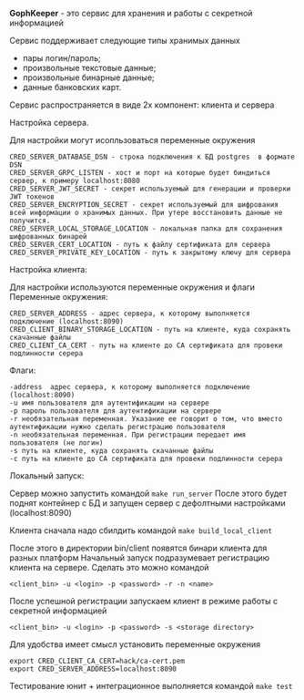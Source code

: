 **GophKeeper** - это сервис для хранения и работы с секретной информацией

Сервис поддерживает следующие типы хранимых данных
- пары логин/пароль;
- произвольные текстовые данные;
- произвольные бинарные данные;
- данные банковских карт.

Сервис распространяется в виде 2х компонент: клиента и сервера

Настройка сервера.

Для настройки могут исопльзоваться переменные окружения 

```
CRED_SERVER_DATABASE_DSN - строка подключения к БД postgres  в формате DSN
CRED_SERVER_GRPC_LISTEN - хост и порт на которые будет биндиться сервер, к примеру localhost:8080
CRED_SERVER_JWT_SECRET - секрет используемый для генерации и проверки JWT токенов
CRED_SERVER_ENCRYPTION_SECRET - секрет используемый для шифрования всей информации о хранимых данных. При утере восстановить данные не получится.
CRED_SERVER_LOCAL_STORAGE_LOCATION - локальная папка для сохранения шифрованных бинарей
CRED_SERVER_CERT_LOCATION - путь к файлу сертификата для сервера
CRED_SERVER_PRIVATE_KEY_LOCATION - путь к закрытому ключу для сервера
```

Настройка клиента:

Для настройки используются переменные окружения и флаги
Переменные окружения:
```
CRED_SERVER_ADDRESS - адрес сервера, к которому выполняется подключение (localhost:8090)
CRED_CLIENT_BINARY_STORAGE_LOCATION - путь на клиенте, куда сохранять скачанные файлы
CRED_CLIENT_CA_CERT - путь на клиенте до CA сертификата для провеки подлинности серера
```

Флаги:

```
-address  адрес сервера, к которому выполняется подключение (localhost:8090)
-u имя пользователя для аутентификации на сервере
-p пароль пользователя для аутентификации на сервере
-r необязательная переменная. Указание ее говорит о том, что вместо аутентификации нужно сделать регистрацию пользователя
-n необязательная переменная. При регистрации передает имя пользователя (не логин)
-s путь на клиенте, куда сохранять скачанные файлы
-с путь на клиенте до CA сертификата для провеки подлинности серера
```

Локальный запуск:

Сервер можно запустить командой `make run_server` 
После этого будет поднят контейнер с БД и запущен сервер с дефолтными настройками (localhost:8090)

Клиента сначала надо сбилдить командой `make build_local_client`

После этого в директории bin/client появятся бинари клиента для разных платформ
Начальный запуск подразумевает регистрацию клиента на сервере. Сделать это можно командой

`<client_bin> -u <login> -p <password> -r -n <name>`

После успешной регистрации запускаем клиент в режиме работы с секретной информацией 

`<client_bin> -u <login> -p <password> -s <storage directory>`

Для удобства имеет смысл установить переменные окружения
```
export CRED_CLIENT_CA_CERT=hack/ca-cert.pem
export CRED_SERVER_ADDRESS=localhost:8090
```

Тестирование юнит + интеграционное выполняется командой `make test`
